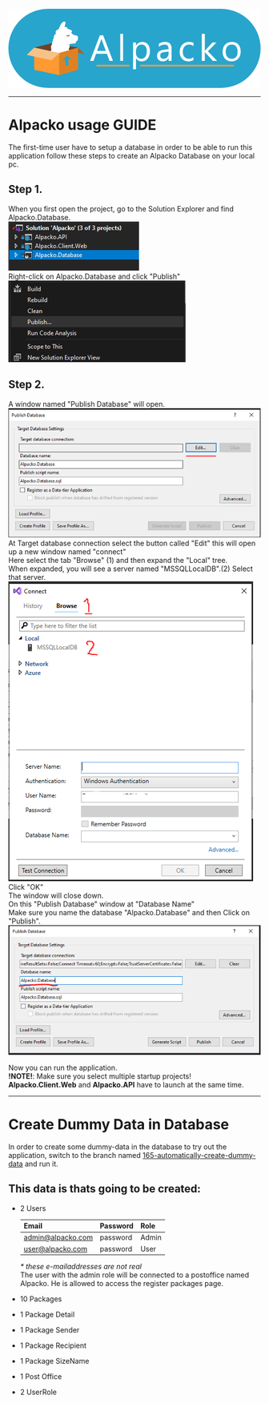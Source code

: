 ![Logo](images/logo-name.png)
___
# Alpacko usage GUIDE

The first-time user have to setup a database in order to be able to run this application
follow these steps to create an Alpacko Database on your local pc.

## Step 1. <br/>
When you first open the project, go to the Solution Explorer and find Alpacko.Database. <br/>
![Alpacko.Database](images/Solution.exp.Alpacko.Database.PNG) <br/>
Right-click on Alpacko.Database and click "Publish" <br/>
![Alpacko.Database](images/Publish.Database.png)


## Step 2. <br/>
A window named "Publish Database" will open.![Alpacko.Database](images/Publish.Database.Edit.PNG) <br/>
At Target database connection select the button called "Edit" this will open up a new window named "connect" <br/>
Here select the tab "Browse" (1) and then expand the "Local" tree.<br/>
When expanded, you will see a server named "MSSQLLocalDB".(2) Select that server.![Alpacko.Database](images/Connect.PNG) <br/>
Click "OK" <br/>
The window will close down. <br/>
On this "Publish Database" window at "Database Name" <br/> 
Make sure you name the database "Alpacko.Database" and then Click on "Publish". ![Alpacko.Database](images/Database.Name.PNG) <br/>

Now you can run the application. <br/>
**!NOTE!**: Make sure you select multiple startup projects! __Alpacko.Client.Web__ and __Alpacko.API__ have to launch at the same time.
___
# Create Dummy Data in Database

In order to create some dummy-data in the database to try out the application, switch to the branch named [165-automatically-create-dummy-data](https://github.com/Abooow/Alpacko/tree/165-automatically-create-dummy-data) and run it. <br/>

## This data is thats going to be created:
* 2 Users <br/>

   | **Email**             | **Password** | **Role**  |
   | ----------------- | -------- | ----- |
   | admin@alpacko.com | password | Admin |
   | user@alpacko.com  | password | User  |
 
   *\* these e-mailaddresses are not real* <br/>
   The user with the admin role will be connected to a postoffice named Alpacko. He is allowed to access the register packages page. <br/>
* 10 Packages <br/>
* 1 Package Detail
* 1 Package Sender
* 1 Package Recipient
* 1 Package SizeName
* 1 Post Office
* 2 UserRole


